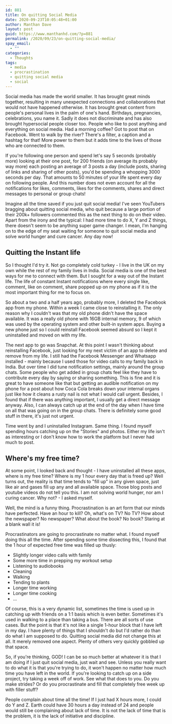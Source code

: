 ```yaml
---
id: 881
title: On quitting Social Media
date: 2020-09-23T10:05:48+01:00
author: Manthan Dave
layout: post
guid: https://www.manthanhd.com/?p=881
permalink: /2020/09/23/on-quitting-social-media/
spay_email:
  - ""
categories:
  - Thoughts
tags:
  - media
  - procrastination
  - quitting social media
  - social
---
```

<!-- wp:paragraph {"dropCap":true} -->
<p class="has-drop-cap">Social media has made the world smaller. It has brought great minds together, resulting in many unexpected connections and collaborations that would not have happened otherwise. It has brought great content from people's personal lives in the palm of one's hand. Birthdays, pregnancies, celebrations, you name it. Sadly it does not discriminate and has also brought hypersocial people closer too. People who like to post anything and everything on social media. Had a morning coffee? Got to post that on Facebook. Went to walk by the river? There's a filter, a caption and a hashtag for that! More power to them but it adds time to the lives of those who are connected to them. </p>
<!-- /wp:paragraph -->

<!-- wp:paragraph -->
<p>If you're following one person and spend let's say 5 seconds (probably more) looking at their one post, for 200 friends (on average its probably way more) each posting an average of 3 posts a day (include posts, sharing of links and sharing of other posts), you'd be spending a whopping 3000 seconds per day. That amounts to 50 minutes of your life spent every day on following people. And this number does not even account for all the notifications for likes, comments, likes for the comments, shares and direct messages to personal or group chats!</p>
<!-- /wp:paragraph -->

<!-- wp:paragraph -->
<p>Imagine all the time saved if you just quit social media! I've seen YouTubers bragging about quitting social media, who quit because a large portion of their 200k+ followers commented this as the next thing to do on their video. Apart from the irony and the typical: I had more time to do X, Y and Z things, there doesn't seem to be anything super game changer. I mean, I'm hanging on to the edge of my seat waiting for someone to quit social media and solve world hunger and cure cancer. Any day now!</p>
<!-- /wp:paragraph -->

<!-- wp:heading -->
<h2>Quitting the Instant life</h2>
<!-- /wp:heading -->

<!-- wp:paragraph -->
<p>So I thought I'd try it. Not go completely cold turkey - I live in the UK on my own while the rest of my family lives in India. Social media is one of the best ways for me to connect with them. But I sought for a way out of the Instant life. The life of constant Instant notifications where every single like, comment, like on comment, share popped up on my phone as if it is the most important thing for me to focus on.</p>
<!-- /wp:paragraph -->

<!-- wp:paragraph -->
<p>So about a two and a half years ago, probably more, I deleted the Facebook app from my phone. Within a week I came close to reinstalling it. The only reason why I couldn't was that my old phone didn't have the space available. It was a really old phone with 16GB internal memory, 9 of which was used by the operating system and other built-in system apps. Buying a new phone just so I could reinstall Facebook seemed absurd so I kept it uninstalled and moved on with my life.</p>
<!-- /wp:paragraph -->

<!-- wp:paragraph -->
<p>The next app to go was Snapchat. At this point I wasn't thinking about reinstalling Facebook, just looking for my next victim of an app to delete and remove from my life. I still had the Facebook Messenger and Whatsapp installed - mainly because I used those for video calls to my family back in India. But over time I did tune notification settings, mainly around the group chats. Some people who get added in group chats feel like they have to contribute every day by saying or sharing something. This is fine and it is great to have someone like that but getting an audible notification on my phone for a post about how Coca Cola breaks down your internal organs just like how it cleans a rusty nail is not what I would call urgent. Besides, I found that if there was anything important, I usually get a direct message anyway. Also, I can always catch up at the end of the day when I have time on all that was going on in the group chats. There is definitely some good stuff in there, it's just not urgent.</p>
<!-- /wp:paragraph -->

<!-- wp:paragraph -->
<p>Time went by and I uninstalled Instagram. Same thing. I found myself spending hours catching up on the "Stories" and photos. Either my life isn't as interesting or I don't know how to work the platform but I never had much to post.</p>
<!-- /wp:paragraph -->

<!-- wp:heading -->
<h2>Where's my free time?</h2>
<!-- /wp:heading -->

<!-- wp:paragraph -->
<p>At some point, I looked back and thought - I have uninstalled all these apps, where is my free time? Where is my 1 hour every day that is freed up? Well turns out, the reality is that time tends to "fill up" in any given space, just like air and gases fill up any and all available space. Those blog posts and youtube videos do not tell you this. I am not solving world hunger, nor am I curing cancer. Why not? - I asked myself.</p>
<!-- /wp:paragraph -->

<!-- wp:paragraph -->
<p>Well, the mind is a funny thing. Procrastination is an art form that our minds have perfected. Have an hour to kill? Oh, what's on TV? No TV? How about the newspaper? No newspaper? What about the book? No book? Staring at a blank wall it is!</p>
<!-- /wp:paragraph -->

<!-- wp:paragraph -->
<p>Procrastinators are going to procrastinate no matter what. I found myself doing this all the time. After spending some time dissecting this, I found that the 1 hour of expected free time was filled up thusly:</p>
<!-- /wp:paragraph -->

<!-- wp:list -->
<ul><li>Slightly longer video calls with family</li><li>Some more time in prepping my workout setup</li><li>Listening to audiobooks</li><li>Cleaning</li><li>Walking</li><li>Tending to plants</li><li>Longer time working</li><li>Longer time cooking</li><li>...</li></ul>
<!-- /wp:list -->

<!-- wp:paragraph -->
<p>Of course, this is a very dynamic list, sometimes the time is used up in catching up with friends on a 1:1 basis which is even better. Sometimes it's used in walking to a place than taking a bus. There are all sorts of use cases. But the point is that it's not like a single 1-hour block that I have left in my day. I have plenty of things that I shouldn't do but I'd rather do than do what I am supposed to do. Quitting social media did not change this at all. It merely removed one aspect. Plenty of others very quickly gobbled up that space.</p>
<!-- /wp:paragraph -->

<!-- wp:paragraph -->
<p>So, if you're thinking, GOD! I can be so much better at whatever it is that I am doing if I just quit social media, just wait and see. Unless you really want to do what it is that you're trying to do, it won't happen no matter how much time you have left in the world. If you're looking to catch up on a side project, try taking a week off of work. See what that does to you. Do you make strides? Or do you procrastinate and fill that completely free week up with filler stuff? </p>
<!-- /wp:paragraph -->

<!-- wp:paragraph -->
<p>People complain about time all the time! If I just had X hours more, I could do Y and Z. Earth could have 30 hours a day instead of 24 and people would still be complaining about lack of time. It is not the lack of time that is the problem, it is the lack of initiative and discipline.</p>
<!-- /wp:paragraph -->
